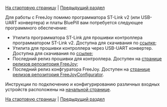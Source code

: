 [На стартовую страницу](../README.md) | [Предыдущий раздел](../README.md)

Для работы с FreeJoy помимо программатора ST-Link v2 (или USB-UART конвертера) и платы BluePill вам потребуется следующее программного обеспечение:
 
* Утилита программатора ST-Link для прошивки контроллера программатором ST-Link v2. Доступна для скачивания по [ссылке](https://www.st.com/en/development-tools/stsw-link004.html); 
* Утилита для прошивки контроллера через USB-UART конвертер. Доступна для скачивания по [ссылке](https://www.st.com/en/development-tools/flasher-stm32.html);
* Последний релиз прошивки для контроллера. Доступен на [странице релизов репозитория FreeJoy](https://github.com/FreeJoy-Team/FreeJoy/releases);
* Последний релиз конфгуратора FreeJoy. Доступен на [странице релизов репозитория FreeJoyConfigurator](https://github.com/FreeJoy-Team/FreeJoyConfigurator/releases).

Инструкции по подключению и конфигурированию различных входных устройств расположены на [начальной странице](../README.md).

[На стартовую страницу](../README.md) | [Предыдущий раздел](../README.md)

